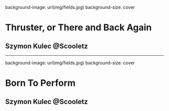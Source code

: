 ﻿background-image: url(img/fields.jpg)
background-size: cover

# Thruster, or There and Back Again

## Szymon Kulec @Scooletz

---

background-image: url(img/fields.jpg)
background-size: cover

# Born To Perform

## Szymon Kulec @Scooletz